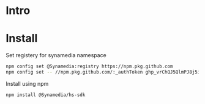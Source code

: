 # Intro

# Install
Set registery for synamedia namespace
```bash
npm config set @Synamedia:registry https://npm.pkg.github.com
npm config set -- //npm.pkg.github.com/:_authToken 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
```

Install using npm
```bash
npm install @Synamedia/hs-sdk
```


